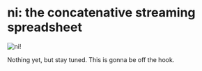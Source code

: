 # ni: the concatenative streaming spreadsheet
![ni!](http://spencertipping.com/ni.png)

Nothing yet, but stay tuned. This is gonna be off the hook.
